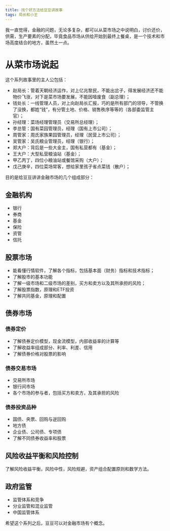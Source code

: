 ```yaml
---
title: 找个好方法给豆豆讲故事
tags: 局长和小王
---
```

我一直觉得，金融的问题，无论多复杂，都可以从菜市场之中说明白，讨价还价，供需，生产要素的分配，毕竟食品市场从供给开始到最终上餐桌，是一个技术和市场高度结合的地方，虽然土一点。

# 从菜市场说起
这个系列故事里的主人公包括：
* 赵局长：管着天朝经济运作，对上亿兆黎民，不能出岔子，得发展经济还不能物价飞涨，对下是菜市场要发展，不能因噎废食（副总理）；
* 钱处长：一线管理人员，对上向赵局长汇报，巧的是所有部门的领导，不管换了没换，都姓“钱”，有分管土地、价格、销售秩序等等的（各部委监管主官）；
* 孙经理：菜场经理管理员（交易所总经理）；
* 李总管：国有菜园管理员，经理（国有上市公司）；
* 周管家：周氏家族果园管理员，经理（民营上市公司）；
* 吴管家：吴氏粮业管理员，经理（银行）；
* 郑大户：背后是一些大金主，国有私营都有（基金）；
* 王大户：大型私营粮油站（基金）；
* 甲乙丙丁，四位小粮油站或餐馆采购（大户）；
* 戊己庚辛，四位菜场常客，想给家里孩子省点菜钱（散户）；

目的是给豆豆讲讲金融市场的几个组成部分：
## 金融机构

* 银行
* 券商
* 基金
* 保险
* 资管
* 信托

## 股票市场

* 能看懂行情软件，了解各个指标，包括基本面（财务）指标和技术指标；
* 了解股市的基本功能
* 了解一级市场和二级市场的差别，买方和卖方以及其所承担的风险；
* 了解股票指数，原理和ETF投资
* 了解共同基金，原理和配置

## 债券市场

### 债券定价
* 了解债券定价模型，现金流模型，内部收益率的计算等
* 了解收益率组成部分、利率、利差、信用
* 了解债券价格对股票的影响

### 债券交易市场

* 交易所市场
* 银行间市场
* 各个市场的参与者，包括买方和卖方，及其承担的风险

### 债券投资品种

* 国债、央票、回购与逆回购
* 地方债
* 企业债、公司债、专项债
* 了解不同债券收益率和股票



## 风险收益平衡和风险控制

了解风险收益平衡，风险中性，风险规避，资产组合配置原则和数学方法。

## 政府监管
* 监管体系和竞争
* 分业监管和混业监管
* 中国监管体系

希望这个系列之后，豆豆可以对金融市场有个概念。